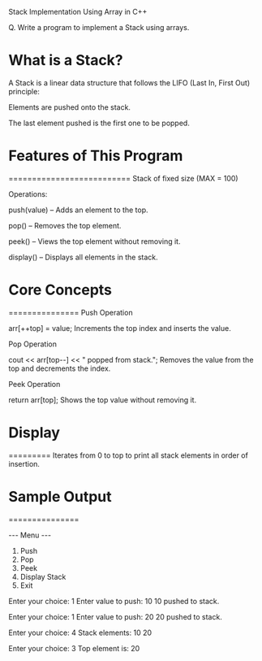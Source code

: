 Stack Implementation Using Array in C++

Q. Write a program to implement a Stack using arrays.



What is a Stack?
================
A Stack is a linear data structure that follows the LIFO (Last In, First Out) principle:

Elements are pushed onto the stack.

The last element pushed is the first one to be popped.



# Features of This Program
==========================
Stack of fixed size (MAX = 100)

Operations:

push(value) – Adds an element to the top.

pop() – Removes the top element.

peek() – Views the top element without removing it.

display() – Displays all elements in the stack.



# Core Concepts
===============
Push Operation

arr[++top] = value;
Increments the top index and inserts the value.


Pop Operation

cout << arr[top--] << " popped from stack.";
Removes the value from the top and decrements the index.

Peek Operation

return arr[top];
Shows the top value without removing it.



# Display
=========
Iterates from 0 to top to print all stack elements in order of insertion.



# Sample Output
===============

--- Menu ---
1. Push
2. Pop
3. Peek
4. Display Stack
5. Exit

Enter your choice: 1
Enter value to push: 10
10 pushed to stack.

Enter your choice: 1
Enter value to push: 20
20 pushed to stack.

Enter your choice: 4
Stack elements: 10 20

Enter your choice: 3
Top element is: 20
